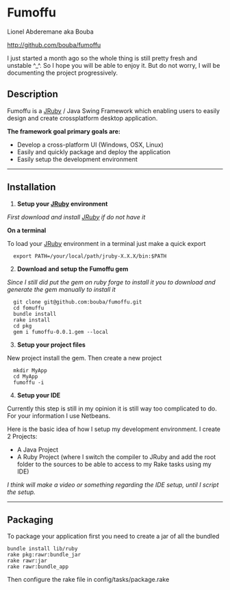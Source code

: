 # Fumoffu

Lionel Abderemane aka Bouba

http://github.com/bouba/fumoffu

I just started a month ago so the whole thing is still pretty fresh and unstable ^_^.
So I hope you will be able to enjoy it. But do not worry, I will be documenting the project progressively.

## Description

Fumoffu is a [JRuby][jruby] / Java Swing Framework which enabling users to easily design and create crossplatform desktop application.

**The framework goal primary goals are:**

* Develop a cross-platform UI (Windows, OSX, Linux)
* Easily and quickly package and deploy the application
* Easily setup the development environment

* * *

## Installation

1. **Setup your [JRuby][jruby] environment**
 
  _First download and install [JRuby][jruby] if do not have it_

  __On a terminal__

  To load your [JRuby][jruby] environment in a terminal just make a quick export

      export PATH=/your/local/path/jruby-X.X.X/bin:$PATH

2. **Download and setup the Fumoffu gem**

  _Since I still did put the gem on ruby forge to install it you to download and generate the gem manually to install it_


      git clone git@github.com:bouba/fumoffu.git
      cd fomuffu
      bundle install
      rake install
      cd pkg
      gem i fumoffu-0.0.1.gem --local


3. **Setup your project files**

  New project install the gem.
  Then create a new project



      mkdir MyApp
      cd MyApp
      fumoffu -i



4. **Setup your IDE**

  Currently this step is still in my opinion it is still way too complicated to do. For your information I use Netbeans.
 
  Here is the basic idea of how I setup my development environment.
  I create 2 Projects:
  
  * A Java Project
  * A Ruby Project (where I switch the compiler to JRuby and add the root folder to the sources to be able to access to my Rake tasks using my IDE)

  _I think will make a video or something regarding the IDE setup, until I script the setup._


* * *
## Packaging

To package your application first you need to create a jar of all the bundled


    bundle install lib/ruby
    rake pkg:rawr:bundle_jar
    rake rawr:jar
    rake rawr:bundle_app


Then configure the rake file in config/tasks/package.rake

[jruby]: http://jruby.org/download "[JRuby][jruby]"